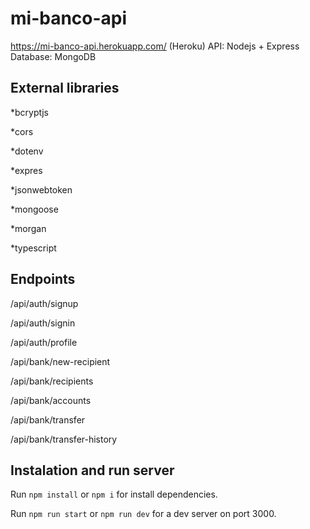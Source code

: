 # mi-banco-api

https://mi-banco-api.herokuapp.com/ (Heroku)
API: Nodejs + Express
Database: MongoDB
## External libraries 

*bcryptjs

*cors

*dotenv

*expres

*jsonwebtoken

*mongoose

*morgan

*typescript

## Endpoints

/api/auth/signup

/api/auth/signin

/api/auth/profile


/api/bank/new-recipient

/api/bank/recipients

/api/bank/accounts

/api/bank/transfer

/api/bank/transfer-history

## Instalation and run server

Run `npm install` or `npm i` for install dependencies.

Run `npm run start` or `npm run dev` for a dev server on port 3000.
